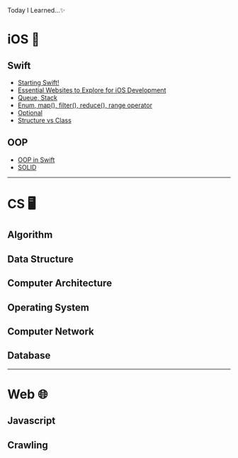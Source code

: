 Today I Learned...✨ 

# iOS 🍎
## Swift
- [Starting Swift!](https://hdaisywd.github.io/appdev/TIL0717/)
- [Essential Websites to Explore for iOS Development](https://hdaisywd.github.io/appdev/TIL07172/)
- [Queue, Stack](https://hdaisywd.github.io/appdev/TIL07173/)
- [Enum, map(), filter(), reduce(), range operator](https://hdaisywd.github.io/appdev/TIL0718/)
- [Optional](https://hdaisywd.github.io/appdev/TIL07182/)
- [Structure vs Class](https://hdaisywd.github.io/appdev/TIL07192/)

## OOP
- [OOP in Swift](https://hdaisywd.github.io/appdev/TIL0719/)
- [SOLID]()
------------------------------------

# CS 🖥️
## Algorithm


## Data Structure


## Computer Architecture


## Operating System


## Computer Network 


## Database

------------------------------------

# Web 🌐
## Javascript 

## Crawling
